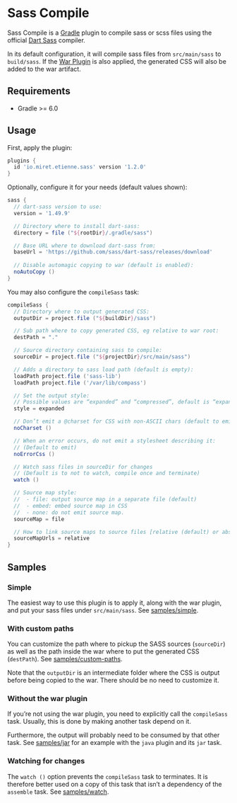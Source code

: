 # Sass Compile

Sass Compile is a [Gradle][1] plugin to compile sass or scss files using the
official [Dart Sass][2] compiler.

In its default configuration, it will compile sass files from `src/main/sass`
to `build/sass`.
If the [War Plugin][3] is also applied, the generated CSS will also be added to
the war artifact. 

## Requirements
* Gradle >= 6.0

## Usage

First, apply the plugin:

```groovy
plugins {
  id 'io.miret.etienne.sass' version '1.2.0'
}
```

Optionally, configure it for your needs (default values shown):

```groovy
sass {
  // dart-sass version to use:
  version = '1.49.9'

  // Directory where to install dart-sass:
  directory = file ("${rootDir}/.gradle/sass")

  // Base URL where to download dart-sass from:
  baseUrl = 'https://github.com/sass/dart-sass/releases/download'
  
  // Disable automagic copying to war (default is enabled):
  noAutoCopy ()
}
```

You may also configure the `compileSass` task:

```groovy
compileSass {
  // Directory where to output generated CSS:
  outputDir = project.file ("${buildDir}/sass")

  // Sub path where to copy generated CSS, eg relative to war root:
  destPath = "."

  // Source directory containing sass to compile:
  sourceDir = project.file ("${projectDir}/src/main/sass")

  // Adds a directory to sass load path (default is empty):
  loadPath project.file ('sass-lib')
  loadPath project.file ('/var/lib/compass')

  // Set the output style:
  // Possible values are “expanded” and “compressed”, default is “expanded”.
  style = expanded

  // Don’t emit a @charset for CSS with non-ASCII chars (default to emit):
  noCharset ()

  // When an error occurs, do not emit a stylesheet describing it:
  // (Default to emit)
  noErrorCss ()

  // Watch sass files in sourceDir for changes
  // (Default is to not to watch, compile once and terminate)
  watch ()

  // Source map style:
  //  - file: output source map in a separate file (default)
  //  - embed: embed source map in CSS
  //  - none: do not emit source map.
  sourceMap = file

  // How to link source maps to source files [relative (default) or absolute]:
  sourceMapUrls = relative
}
```

## Samples

### Simple

The easiest way to use this plugin is to apply it, along with the war
plugin, and put your sass files under `src/main/sass`.
See [samples/simple](samples/simple/build.gradle).

### With custom paths

You can customize the path where to pickup the SASS sources (`sourceDir`)
as well as the path inside the war where to put the generated CSS (`destPath`).
See [samples/custom-paths](samples/custom-paths/build.gradle).

Note that the `outputDir` is an intermediate folder where the CSS is output
before being copied to the war. There should be no need to customize it.

### Without the war plugin

If you’re not using the war plugin,
you need to explicitly call the `compileSass` task.
Usually, this is done by making another task depend on it.

Furthermore, the output will probably need to be consumed by that other task.
See [samples/jar](samples/jar/build.gradle) for an example with the `java`
plugin and its `jar` task.

### Watching for changes

The `watch ()` option prevents the `compileSass` task to terminates.
It is therefore better used on a copy of this task that isn’t a dependency
of the `assemble` task.
See [samples/watch](samples/watch/build.gradle).

[1]: https://gradle.org/ 
[2]: https://sass-lang.com/dart-sass
[3]: https://docs.gradle.org/current/userguide/war_plugin.html
